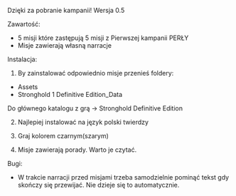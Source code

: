 Dzięki za pobranie kampanii!
Wersja 0.5

Zawartość:
- 5 misji które zastępują 5 misji z Pierwszej kampanii PERŁY
- Misje zawierają własną narracje

Instalacja:
1. By zainstalować odpowiednio misje przenieś foldery:
- Assets
- Stronghold 1 Definitive Edition_Data

Do głównego katalogu z grą -> Stronghold Definitive Edition

2. Najlepiej instalować na język polski twierdzy

3. Graj kolorem czarnym(szarym)

4. Misje zawierają porady. Warto je czytać.

Bugi:
- W trakcie narracji przed misjami trzeba samodzielnie pominąć tekst gdy skończy się przewijać. Nie dzieje się to automatycznie.
